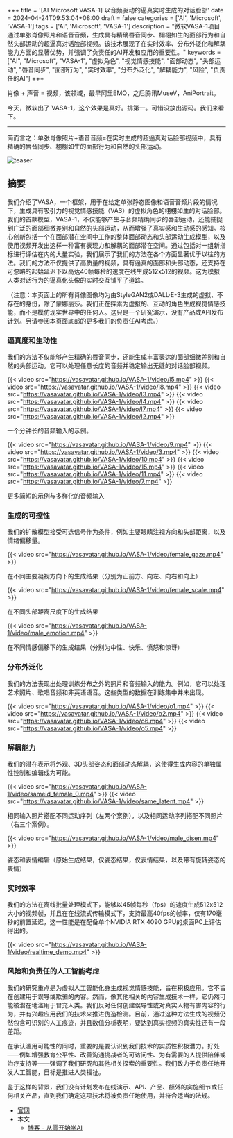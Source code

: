 +++
title = '[AI Microsoft VASA-1] 以音频驱动的逼真实时生成的对话脸部'
date = 2024-04-24T09:53:04+08:00
draft = false
categories = ['AI', 'Microsoft', 'VASA-1']
tags = ['AI', 'Microsoft', 'VASA-1']
description = "微软VASA-1项目通过单张肖像照片和语音音频，生成具有精确唇音同步、栩栩如生的面部行为和自然头部运动的超逼真对话脸部视频。该技术展现了在实时效率、分布外泛化和解耦能力方面的显著优势，并强调了负责任的AI开发和应用的重要性。"
keywords = ["AI", "Microsoft", "VASA-1", "虚拟角色", "视觉情感技能", "面部动态", "头部运动", "唇音同步", "面部行为", "实时效率", "分布外泛化", "解耦能力", "风险", "负责任的AI"]
+++

肖像 + 声音 = 视频，该领域，最早阿里EMO，之后腾讯MuseV，AniPortrait。

今天，微软出了 VASA-1，这个效果是真好。排第一。可惜没放出源码。我们来看下。

---

简而言之：单张肖像照片+语音音频=在实时生成的超逼真对话脸部视频中，具有精确的唇音同步、栩栩如生的面部行为和自然的头部运动。

![teaser](https://vasavatar.github.io/VASA-1/image/teaser.jpg)

## 摘要
我们介绍了VASA，一个框架，用于在给定单张静态图像和语音音频片段的情况下，生成具有吸引力的视觉情感技能（VAS）的虚拟角色的栩栩如生的对话脸部。我们的首款模型，VASA-1，不仅能够产生与音频精确同步的唇部运动，还能捕捉到广泛的面部细微差别和自然的头部运动，从而增强了真实感和生动感的感知。核心创新包括一个在面部潜在空间中工作的整体面部动态和头部运动生成模型，以及使用视频开发出这样一种富有表现力和解耦的面部潜在空间。通过包括对一组新指标进行评估在内的大量实验，我们展示了我们的方法在各个方面显著优于以往的方法。我们的方法不仅提供了高质量的视频，具有逼真的面部和头部动态，还支持在可忽略的起始延迟下以高达40帧每秒的速度在线生成512x512的视频。这为模拟人类对话行为的逼真化头像的实时交互铺平了道路。

（注意：本页面上的所有肖像图像均为由StyleGAN2或DALL·E-3生成的虚拟、不存在的身份，除了蒙娜丽莎。我们正在探索为虚拟的、互动的角色生成视觉情感技能，而不是模仿现实世界中的任何人。这只是一个研究演示，没有产品或API发布计划。另请参阅本页面底部的更多我们的负责任AI考虑。）

### 逼真度和生动性
我们的方法不仅能够产生精确的唇音同步，还能生成丰富表达的面部细微差别和自然的头部运动。它可以处理任意长度的音频并稳定输出无缝的对话脸部视频。

{{< video src="https://vasavatar.github.io/VASA-1/video/l5.mp4" >}}
{{< video src="https://vasavatar.github.io/VASA-1/video/l8.mp4" >}}
{{< video src="https://vasavatar.github.io/VASA-1/video/l3.mp4" >}}
{{< video src="https://vasavatar.github.io/VASA-1/video/l4.mp4" >}}
{{< video src="https://vasavatar.github.io/VASA-1/video/l7.mp4" >}}
{{< video src="https://vasavatar.github.io/VASA-1/video/l2.mp4" >}}

一个分钟长的音频输入的示例。

{{< video src="https://vasavatar.github.io/VASA-1/video/9.mp4" >}}
{{< video src="https://vasavatar.github.io/VASA-1/video/3.mp4" >}}
{{< video src="https://vasavatar.github.io/VASA-1/video/10.mp4" >}}
{{< video src="https://vasavatar.github.io/VASA-1/video/15.mp4" >}}
{{< video src="https://vasavatar.github.io/VASA-1/video/11.mp4" >}}
{{< video src="https://vasavatar.github.io/VASA-1/video/7.mp4" >}}

更多简短的示例与多样化的音频输入

### 生成的可控性
我们的扩散模型接受可选信号作为条件，例如主要眼睛注视方向和头部距离，以及情绪偏移量。

{{< video src="https://vasavatar.github.io/VASA-1/video/female_gaze.mp4" >}}

在不同主要凝视方向下的生成结果（分别为正前方、向左、向右和向上）

{{< video src="https://vasavatar.github.io/VASA-1/video/female_scale.mp4" >}}

在不同头部距离尺度下的生成结果

{{< video src="https://vasavatar.github.io/VASA-1/video/male_emotion.mp4" >}}

在不同情感偏移下的生成结果（分别为中性、快乐、愤怒和惊讶）

### 分布外泛化
我们的方法表现出处理训练分布之外的照片和音频输入的能力。例如，它可以处理艺术照片、歌唱音频和非英语语音。这些类型的数据在训练集中并未出现。

{{< video src="https://vasavatar.github.io/VASA-1/video/o1.mp4" >}}
{{< video src="https://vasavatar.github.io/VASA-1/video/o2.mp4" >}}
{{< video src="https://vasavatar.github.io/VASA-1/video/o6.mp4" >}}
{{< video src="https://vasavatar.github.io/VASA-1/video/o5.mp4" >}}

### 解耦能力
我们的潜在表示将外观、3D头部姿态和面部动态解耦，这使得生成内容的单独属性控制和编辑成为可能。

{{< video src="https://vasavatar.github.io/VASA-1/video/sameid_female_0.mp4" >}}
{{< video src="https://vasavatar.github.io/VASA-1/video/same_latent.mp4" >}}

相同输入照片搭配不同运动序列（左两个案例），以及相同运动序列搭配不同照片（右三个案例）。

{{< video src="https://vasavatar.github.io/VASA-1/video/male_disen.mp4" >}}

姿态和表情编辑（原始生成结果，仅姿态结果，仅表情结果，以及带有旋转姿态的表情）

### 实时效率
我们的方法在离线批量处理模式下，能够以45帧每秒（fps）的速度生成512x512大小的视频帧，并且在在线流式传输模式下，支持最高40fps的帧率，仅有170毫秒的前置延迟，这一性能是在配备单个NVIDIA RTX 4090 GPU的桌面PC上评估得出的。

{{< video src="https://vasavatar.github.io/VASA-1/video/realtime_demo.mp4" >}}

### 风险和负责任的人工智能考虑
我们的研究重点是为虚拟人工智能化身生成视觉情感技能，旨在积极应用。它不旨在创建用于误导或欺骗的内容。然而，像其他相关的内容生成技术一样，它仍然可能被潜在地滥用于冒充人类。我们反对任何创建误导性或对真实人物有害内容的行为，并有兴趣应用我们的技术来推进伪造检测。目前，通过这种方法生成的视频仍然包含可识别的人工痕迹，并且数值分析表明，要达到真实视频的真实性还有一段差距。

在承认滥用可能性的同时，重要的是要认识到我们技术的实质性积极潜力。好处——例如增强教育公平性、改善沟通挑战者的可访问性、为有需要的人提供陪伴或治疗支持等——强调了我们研究和其他相关探索的重要性。我们致力于负责任地开发人工智能，目标是推进人类福祉。

鉴于这样的背景，我们没有计划发布在线演示、API、产品、额外的实施细节或任何相关产品，直到我们确定这项技术将被负责任地使用，并符合适当的法规。

- [官网](https://www.microsoft.com/en-us/research/project/vasa-1/)
- 本文
    - [博客 - 从零开始学AI](https://blog.aihub2022.top/post/microsoft-vasa-1-intro/)
    <!-- - [微信 - 从零开始学AI](...) -->
    <!-- - [CSDN - 从零开始学AI](...) -->
    <!-- - [掘金 - 从零开始学AI](...) -->
    <!-- - [知乎 - 从零开始学AI](...) -->
    <!-- - [阿里云 - 从零开始学AI](...) -->
    <!-- - [腾讯云 - 从零开始学AI](...) -->

